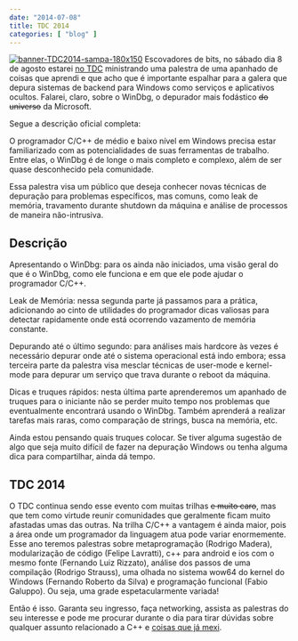 ```yaml
---
date: "2014-07-08"
title: TDC 2014
categories: [ "blog" ]
---
```

[![banner-TDC2014-sampa-180x150](http://i.imgur.com/xk6U747.png)](/images/14608311735_59074d6c86_o.png) Escovadores de bits, no sábado dia 8 de agosto estarei [no TDC](http://www.thedevelopersconference.com.br/tdc/2014/saopaulo/trilha-c-e-cmaismais) ministrando uma palestra de uma apanhado de coisas que aprendi e que acho que é importante espalhar para a galera que depura sistemas de backend para Windows como serviços e aplicativos ocultos. Falarei, claro, sobre o WinDbg, o depurador mais fodástico <del>do universo</del> da Microsoft.

Segue a descrição oficial completa:

O programador C/C++ de médio e baixo nível em Windows precisa estar familiarizado com as potencialidades de suas ferramentas de trabalho. Entre elas, o WinDbg é de longe o mais completo e complexo, além de ser quase desconhecido pela comunidade.

Essa palestra visa um público que deseja conhecer novas técnicas de depuração para problemas específicos, mas comuns, como leak de memória, travamento durante shutdown da máquina e análise de processos de maneira não-intrusiva.

## Descrição

Apresentando o WinDbg: para os ainda não iniciados, uma visão geral do que é o WinDbg, como ele funciona e em que ele pode ajudar o programador C/C++.

Leak de Memória: nessa segunda parte já passamos para a prática, adicionando ao cinto de utilidades do programador dicas valiosas para detectar rapidamente onde está ocorrendo vazamento de memória constante.

Depurando até o último segundo: para análises mais hardcore às vezes é necessário depurar onde até o sistema operacional está indo embora; essa terceira parte da palestra visa mesclar técnicas de user-mode e kernel-mode para depurar um serviço que trava durante o reboot da máquina.

Dicas e truques rápidos: nesta última parte aprenderemos um apanhado de truques para o iniciante não se perder muito tempo nos problemas que eventualmente encontrará usando o WinDbg. Também aprenderá a realizar tarefas mais raras, como comparação de strings, busca na memória, etc.

Ainda estou pensando quais truques colocar. Se tiver alguma sugestão de algo que seja muito difícil de fazer na depuração Windows ou tenha alguma dica para compartilhar, ainda dá tempo.

## TDC 2014

O TDC continua sendo esse evento com muitas trilhas <del>e muito caro</del>, mas que tem como virtude reunir comunidades que geralmente ficam muito afastadas umas das outras. Na trilha C/C++ a vantagem é ainda maior, pois a área onde um programador da linguagem atua pode variar enormemente. Esse ano teremos palestras sobre metaprogramação (Rodrigo Madera), modularização de código (Felipe Lavratti), c++ para android e ios com o mesmo fonte (Fernando Luiz Rizzato), análise dos passos de uma compilação (Rodrigo Strauss), uma olhada no sistema wow64 do kernel do Windows (Fernando Roberto da Silva) e programação funcional (Fabio Galuppo). Ou seja, uma grade espetacularmente variada!

Então é isso. Garanta seu ingresso, faça networking, assista as palestras do seu interesse e pode me procurar durante o dia para tirar dúvidas sobre qualquer assunto relacionado a C++ e [coisas que já mexi](http://www.caloni.com.br/autor).

